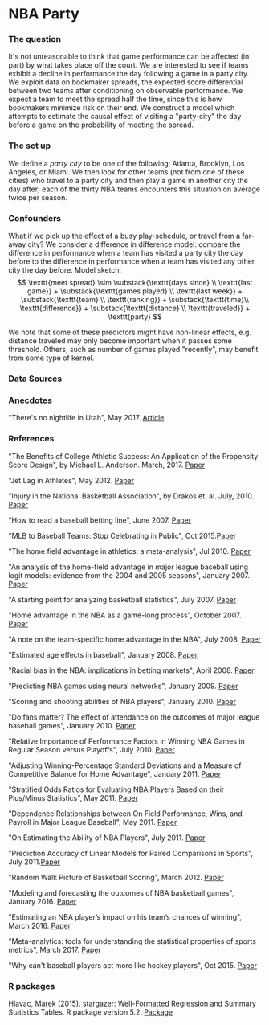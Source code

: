 # NBA Party

### The question
It's not unreasonable to think that game performance can be affected (in part) by what takes place off the court. We are interested to see if teams exhibit a decline in performance the day following a game in a party city. We exploit data on bookmaker spreads, the expected score differential between two teams after conditioning on observable performance. We expect a team to meet the spread half the time, since this is how bookmakers minimize risk on their end. We construct a model which attempts to estimate the causal effect of  visiting a "party-city" the day before a game on the probability of meeting the spread.

### The set up
We define a *party city* to be one of the following: Atlanta, Brooklyn, Los Angeles, or Miami. We then look for other teams (not from one of these cities)
who travel to a party city and then play a game in another city the day after; each of the thirty NBA teams encounters this situation on average twice per season.

### Confounders
What if we pick up the effect of a busy play-schedule, or travel from a far-away city? We consider a difference in difference model: compare the difference in performance when a team has visited a party city the day before to the difference in performance when a team has visited any other city the day before. Model sketch:
$$
\texttt{meet spread} \sim \substack{\texttt{days since} \\ \texttt{last game}} + \substack{\texttt{games played} \\ \texttt{last week}} + \substack{\texttt{team} \\ \texttt{ranking}} + \substack{\texttt{time}\\ \texttt{difference}} + \substack{\texttt{distance} \\ \texttt{traveled}} + \texttt{party}
$$

We note that some of these predictors might have non-linear effects, e.g. distance traveled may only become important when it passes some threshold. Others, such as number of games played "recently", may benefit from some type of kernel.

### Data Sources

### Anecdotes
"There's no nightlife in Utah", May 2017. [Article](http://kron4.com/2017/05/01/warriors-forward-matt-barnes-on-playing-jazz-in-second-round-of-nba-playoffs-theres-no-nightlife-in-utah/)

### References
"The Benefits of College Athletic Success: An Application of the Propensity Score Design", by Michael L. Anderson. March, 2017. [Paper](http://www.mitpressjournals.org/doi/pdfplus/10.1162/REST_a_00589)

"Jet Lag in Athletes", May 2012. [Paper](https://www.ncbi.nlm.nih.gov/pmc/articles/PMC3435929/)

"Injury in the National Basketball Association", by Drakos et. al. July, 2010. [Paper](https://www.ncbi.nlm.nih.gov/pmc/articles/PMC3445097/)

"How to read a baseball betting line", June 2007. [Paper](http://bleacherreport.com/articles/1113-how-to-read-a-baseball-betting-line)

"MLB to Baseball Teams: Stop Celebrating in Public", Oct 2015.[Paper](http://www.esquire.com/sports/news/a39092/mlb-players-spraying-champagne-partying-rules/)

"The home field advantage in athletics: a meta-analysis", Jul 2010. [Paper](http://onlinelibrary.wiley.com/doi/10.1111/j.1559-1816.2010.00641.x/full)

"An analysis of the home-field advantage in major league baseball using logit models: evidence from the 2004 and 2005 seasons", January 2007. [Paper](https://www.degruyter.com/view/j/jqas.2007.3.1/jqas.2007.3.1.1045/jqas.2007.3.1.1045.xml?format=INT)

"A starting point for analyzing basketball statistics", July 2007. [Paper](https://www.degruyter.com/view/j/jqas.2007.3.3/jqas.2007.3.3.1070/jqas.2007.3.3.1070.xml?format=INT)

"Home advantage in the NBA as a game-long process", October 2007. [Paper](https://www.degruyter.com/view/j/jqas.2007.3.4/jqas.2007.3.4.1081/jqas.2007.3.4.1081.xml?format=INT)

"A note on the team-specific home advantage in the NBA", July 2008. [Paper](https://www.degruyter.com/view/j/jqas.2008.4.3/jqas.2008.4.3.1128/jqas.2008.4.3.1128.xml?format=INT)

"Estimated age effects in baseball", January 2008. [Paper](https://www.degruyter.com/view/j/jqas.2008.4.1/jqas.2008.4.1.1074/jqas.2008.4.1.1074.xml?format=INT)

"Racial bias in the NBA: implications in betting markets", April 2008. [Paper](https://www.degruyter.com/view/j/jqas.2008.4.2/jqas.2008.4.2.1112/jqas.2008.4.2.1112.xml?format=INT)

"Predicting NBA games using neural networks", January 2009. [Paper](https://www.degruyter.com/view/j/jqas.2009.5.1/jqas.2009.5.1.1156/jqas.2009.5.1.1156.xml?format=INT)

"Scoring and shooting abilities of NBA players", January 2010. [Paper](https://www.degruyter.com/view/j/jqas.2010.6.1/jqas.2010.6.1.1194/jqas.2010.6.1.1194.xml?format=INT)

"Do fans matter? The effect of attendance on the outcomes of major league baseball games", January 2010. [Paper](https://www.degruyter.com/view/j/jqas.2010.6.1/jqas.2010.6.1.1192/jqas.2010.6.1.1192.xml?format=INT)

"Relative Importance of Performance Factors in Winning NBA Games in Regular Season versus Playoffs", July 2010. [Paper](https://www.degruyter.com/view/j/jqas.2010.6.3/jqas.2010.6.3.1260/jqas.2010.6.3.1260.xml?format=INT)

"Adjusting Winning-Percentage Standard Deviations and a Measure of Competitive Balance for Home Advantage", January 2011. [Paper](https://www.degruyter.com/view/j/jqas.2011.7.1/jqas.2011.7.1.1297/jqas.2011.7.1.1297.xml?format=INT)

"Stratified Odds Ratios for Evaluating NBA Players Based on their Plus/Minus Statistics", May 2011. [Paper](https://www.degruyter.com/view/j/jqas.2011.7.2/jqas.2011.7.2.1320/jqas.2011.7.2.1320.xml?format=INT)

"Dependence Relationships between On Field Performance, Wins, and Payroll in Major League Baseball", May 2011. [Paper](https://www.degruyter.com/view/j/jqas.2011.7.2/jqas.2011.7.2.1321/jqas.2011.7.2.1321.xml?format=INT)

"On Estimating the Ability of NBA Players", July 2011. [Paper](https://www.degruyter.com/view/j/jqas.2011.7.3/jqas.2011.7.3.1298/jqas.2011.7.3.1298.xml?format=INT)

"Prediction Accuracy of Linear Models for Paired Comparisons in Sports", July 2011.[Paper](https://www.degruyter.com/view/j/jqas.2011.7.3/jqas.2011.7.3.1303/jqas.2011.7.3.1303.xml?format=INT)

"Random Walk Picture of Basketball Scoring", March 2012. [Paper](https://www.degruyter.com/view/j/jqas.2012.8.issue-1/1559-0410.1416/1559-0410.1416.xml?format=INT)

"Modeling and forecasting the outcomes of NBA basketball games", January 2016. [Paper](https://www.degruyter.com/view/j/jqas.2016.12.issue-1/jqas-2015-0088/jqas-2015-0088.xml?format=INT)

"Estimating an NBA player’s impact on his team’s chances of winning", March 2016. [Paper](https://www.degruyter.com/view/j/jqas.2016.12.issue-2/jqas-2015-0027/jqas-2015-0027.xml?format=INT)

"Meta-analytics: tools for understanding the statistical properties of sports metrics", March 2017. [Paper](https://www.degruyter.com/view/j/jqas.2016.12.issue-4/jqas-2016-0098/jqas-2016-0098.xml?format=INT)

"Why can't baseball players act more like hockey players", Oct 2015. [Paper](http://www.thehockeynews.com/news/article/why-cant-baseball-players-act-more-like-hockey-players)

### R packages
 Hlavac, Marek (2015). stargazer: Well-Formatted Regression and Summary Statistics Tables.
 R package version 5.2. [Package](http://CRAN.R-project.org/package=stargazer )
